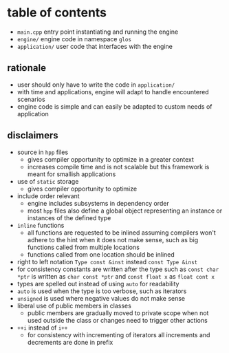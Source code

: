 # table of contents
* `main.cpp` entry point instantiating and running the engine
* `engine/` engine code in namespace `glos`
* `application/` user code that interfaces with the engine

## rationale
* user should only have to write the code in `application/`
* with time and applications, engine will adapt to handle encountered scenarios
* engine code is simple and can easily be adapted to custom needs of application

## disclaimers
* source in `hpp` files
  - gives compiler opportunity to optimize in a greater context
  - increases compile time and is not scalable but this framework is meant for smallish applications
* use of `static` storage
  - gives compiler opportunity to optimize
* include order relevant
  - engine includes subsystems in dependency order
  - most `hpp` files also define a global object representing an instance or instances of the defined type 
* `inline` functions
  - all functions are requested to be inlined assuming compilers won't adhere to the hint when it does not make sense, such as big functions called from multiple locations
  - functions called from one location should be inlined
* right to left notation `Type const &inst` instead `const Type &inst`
* for consistency constants are written after the type such as `const char *ptr` is written as `char const *ptr` and `const float x` as `float cont x`
* types are spelled out instead of using `auto` for readability
* `auto` is used when the type is too verbose, such as iterators
* `unsigned` is used where negative values do not make sense
* liberal use of public members in classes
  - public members are gradually moved to private scope when not used outside the class or changes need to trigger other actions
* `++i` instead of `i++`
  - for consistency with incrementing of iterators all increments and decrements are done in prefix
